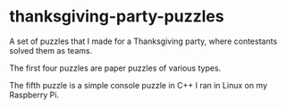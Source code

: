 # thanksgiving-party-puzzles

A set of puzzles that I made for a Thanksgiving party, where contestants solved them as teams.

The first four puzzles are paper puzzles of various types.

The fifth puzzle is a simple console puzzle in C++ I ran in Linux on my Raspberry Pi.
